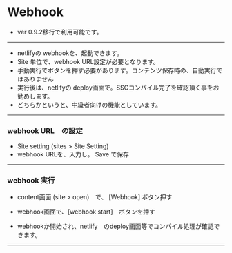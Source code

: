 
# Webhook

* ver 0.9.2移行で利用可能です。
***

* netlifyの webhookを、起動できます。
* Site 単位で、webhook URL設定が必要となります。
* 手動実行でボタンを押す必要があります。コンテンツ保存時の、自動実行ではありません
* 実行後は、netlifyの deploy画面で。SSGコンパイル完了を確認頂く事をお勧めします。
* どちらかというと、中級者向けの機能としています。

***
### webhook URL　の設定

* Site setting (sites > Site Setting)
* webhook URLを、入力し。 Save で保存

***
### webhook 実行

* content画面 (site > open)　で、 [Webhook] ボタン押す

* webhook画面で、[webhook start]　ボタンを押す

* webhookか開始され、netlify　のdeploy画面等でコンパイル処理が確認できます。

***

　
